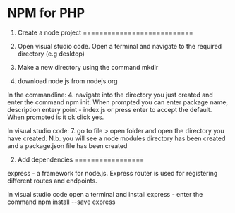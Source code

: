 NPM for PHP
===========

1. Create a node project
===========================

1. Open visual studio code. Open a terminal and navigate to the required directory (e.g desktop)
2. Make a new directory using the command mkdir <directoryname>
3. download node js from nodejs.org

In the commandline:
4. navigate into the directory you just created and enter the command npm init. When prompted you can enter package name, description entery point - index.js or press
enter to accept the default.  When prompted is it ok click yes.

In visual studio code: 
7. go to file > open folder and open the directory you have created. N.b. you will see a node modules directory has been created and a package.json file has been created

2. Add dependencies
=================

express - a framework for node.js. Express router is used for registering different routes and endpoints.

In visual studio code open a terminal and install express - enter the command npm install --save express
